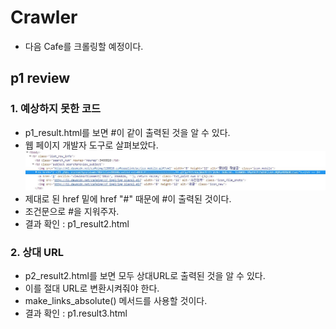 # Crawler
- 다음 Cafe를 크롤링할 예정이다.

## p1 review

### 1. 예상하지 못한 코드
- p1_result.html를 보면 #이 같이 출력된 것을 알 수 있다.
- 웹 페이지 개발자 도구로 살펴보았다.
![예상하지 못한 링크](./p1_error1.JPG)
- 제대로 된 href 밑에 href "#" 때문에 #이 출력된 것이다.
- 조건문으로 #을 지워주자.
- 결과 확인 : p1_result2.html

### 2. 상대 URL
- p2_result2.html를 보면 모두 상대URL로 출력된 것을 알 수 있다.
- 이를 절대 URL로 변환시켜줘야 한다.
- make_links_absolute() 메서드를 사용할 것이다.
- 결과 확인 : p1.result3.html
